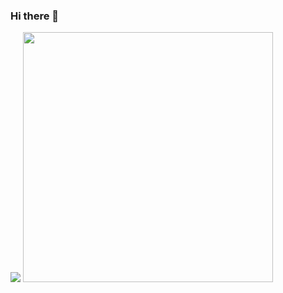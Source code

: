 ### Hi there 👋

<!--
**amirotd/amirotd** is a ✨ _special_ ✨ repository because its `README.md` (this file) appears on your GitHub profile.

Here are some ideas to get you started:

- 🔭 I’m currently working on ...
- 🌱 I’m currently learning ...
- 👯 I’m looking to collaborate on ...
- 🤔 I’m looking for help with ...
- 💬 Ask me about ...
- 📫 How to reach me: ...
- 😄 Pronouns: ...
- ⚡ Fun fact: ...
-->

<img widht=400px src="https://github-readme-stats.vercel.app/api?username=amirotd&show_icons=true&theme=gotham"/>
<img width=400px src="https://github-readme-stats.vercel.app/api/top-langs/?username=amirotd&layout=compact&theme=gotham"/>

